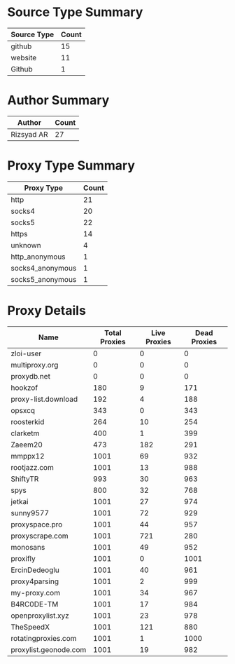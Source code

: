 # Source Type Summary

| Source Type | Count |
|-------------|-------|
| github | 15 |
| website | 11 |
| Github | 1 |


# Author Summary

| Author | Count |
|--------|-------|
| Rizsyad AR | 27 |


# Proxy Type Summary

| Proxy Type | Count |
|------------|-------|
| http | 21 |
| socks4 | 20 |
| socks5 | 22 |
| https | 14 |
| unknown | 4 |
| http_anonymous | 1 |
| socks4_anonymous | 1 |
| socks5_anonymous | 1 |


# Proxy Details

| Name | Total Proxies | Live Proxies | Dead Proxies |
|------|---------------|--------------|---------------|
| zloi-user | 0 | 0 | 0 |
| multiproxy.org | 0 | 0 | 0 |
| proxydb.net | 0 | 0 | 0 |
| hookzof | 180 | 9 | 171 |
| proxy-list.download | 192 | 4 | 188 |
| opsxcq | 343 | 0 | 343 |
| roosterkid | 264 | 10 | 254 |
| clarketm | 400 | 1 | 399 |
| Zaeem20 | 473 | 182 | 291 |
| mmppx12 | 1001 | 69 | 932 |
| rootjazz.com | 1001 | 13 | 988 |
| ShiftyTR | 993 | 30 | 963 |
| spys | 800 | 32 | 768 |
| jetkai | 1001 | 27 | 974 |
| sunny9577 | 1001 | 72 | 929 |
| proxyspace.pro | 1001 | 44 | 957 |
| proxyscrape.com | 1001 | 721 | 280 |
| monosans | 1001 | 49 | 952 |
| proxifly | 1001 | 0 | 1001 |
| ErcinDedeoglu | 1001 | 40 | 961 |
| proxy4parsing | 1001 | 2 | 999 |
| my-proxy.com | 1001 | 34 | 967 |
| B4RC0DE-TM | 1001 | 17 | 984 |
| openproxylist.xyz | 1001 | 23 | 978 |
| TheSpeedX | 1001 | 121 | 880 |
| rotatingproxies.com | 1001 | 1 | 1000 |
| proxylist.geonode.com | 1001 | 19 | 982 |
